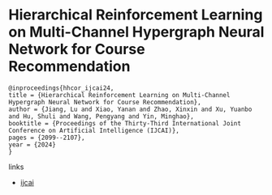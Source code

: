 # Hierarchical Reinforcement Learning on Multi-Channel Hypergraph Neural Network for Course Recommendation

```
@inproceedings{hhcor_ijcai24,
title = {Hierarchical Reinforcement Learning on Multi-Channel Hypergraph Neural Network for Course Recommendation},
author = {Jiang, Lu and Xiao, Yanan and Zhao, Xinxin and Xu, Yuanbo and Hu, Shuli and Wang, Pengyang and Yin, Minghao},
booktitle = {Proceedings of the Thirty-Third International Joint Conference on Artificial Intelligence (IJCAI)},
pages = {2099--2107},
year = {2024}
}
```

links
- [ijcai](https://www.ijcai.org/proceedings/2024/232)
